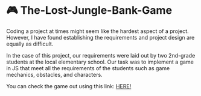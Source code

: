 # 🎮 The-Lost-Jungle-Bank-Game

Coding a project at times might seem like the hardest aspect of a project. However, I have found establishing the requirements and project design are equally as difficult. <br>

In the case of this project, our requirements were laid out by two 2nd-grade students at the local elementary school. Our task was to implement a game in JS that meet all the requirements of the students such as game mechanics, obstacles, and characters. <br> 

You can check the game out using this link: [HERE!](https://karanpatel-15.github.io/The-Lost-Jungle-Bank-Game/)
